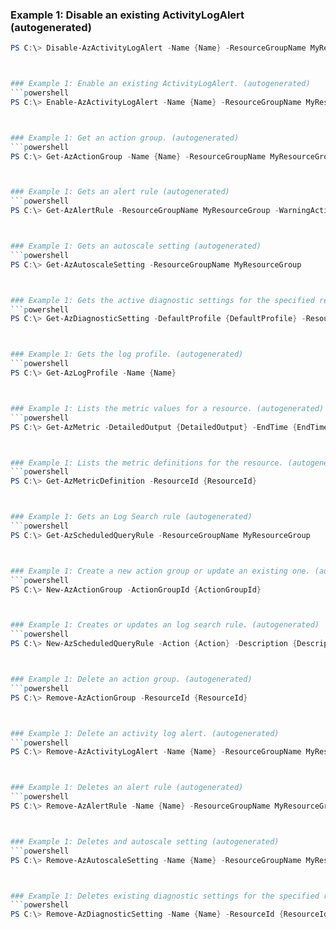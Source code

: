 
### Example 1: Disable an existing ActivityLogAlert (autogenerated)
```powershell
PS C:\> Disable-AzActivityLogAlert -Name {Name} -ResourceGroupName MyResourceGroup



### Example 1: Enable an existing ActivityLogAlert. (autogenerated)
```powershell
PS C:\> Enable-AzActivityLogAlert -Name {Name} -ResourceGroupName MyResourceGroup



### Example 1: Get an action group. (autogenerated)
```powershell
PS C:\> Get-AzActionGroup -Name {Name} -ResourceGroupName MyResourceGroup



### Example 1: Gets an alert rule (autogenerated)
```powershell
PS C:\> Get-AzAlertRule -ResourceGroupName MyResourceGroup -WarningAction {WarningAction}



### Example 1: Gets an autoscale setting (autogenerated)
```powershell
PS C:\> Get-AzAutoscaleSetting -ResourceGroupName MyResourceGroup



### Example 1: Gets the active diagnostic settings for the specified resource. (autogenerated)
```powershell
PS C:\> Get-AzDiagnosticSetting -DefaultProfile {DefaultProfile} -ResourceId {ResourceId}



### Example 1: Gets the log profile. (autogenerated)
```powershell
PS C:\> Get-AzLogProfile -Name {Name}



### Example 1: Lists the metric values for a resource. (autogenerated)
```powershell
PS C:\> Get-AzMetric -DetailedOutput {DetailedOutput} -EndTime {EndTime} -MetricName {MetricName} -ResourceId {ResourceId} -StartTime {StartTime} -TimeGrain {TimeGrain}



### Example 1: Lists the metric definitions for the resource. (autogenerated)
```powershell
PS C:\> Get-AzMetricDefinition -ResourceId {ResourceId}



### Example 1: Gets an Log Search rule (autogenerated)
```powershell
PS C:\> Get-AzScheduledQueryRule -ResourceGroupName MyResourceGroup



### Example 1: Create a new action group or update an existing one. (autogenerated)
```powershell
PS C:\> New-AzActionGroup -ActionGroupId {ActionGroupId}



### Example 1: Creates or updates an log search rule. (autogenerated)
```powershell
PS C:\> New-AzScheduledQueryRule -Action {Action} -Description {Description} -Enabled  -Location westus -Name {Name} -ResourceGroupName MyResourceGroup -Schedule {Schedule} -Source {Source}



### Example 1: Delete an action group. (autogenerated)
```powershell
PS C:\> Remove-AzActionGroup -ResourceId {ResourceId}



### Example 1: Delete an activity log alert. (autogenerated)
```powershell
PS C:\> Remove-AzActivityLogAlert -Name {Name} -ResourceGroupName MyResourceGroup



### Example 1: Deletes an alert rule (autogenerated)
```powershell
PS C:\> Remove-AzAlertRule -Name {Name} -ResourceGroupName MyResourceGroup



### Example 1: Deletes and autoscale setting (autogenerated)
```powershell
PS C:\> Remove-AzAutoscaleSetting -Name {Name} -ResourceGroupName MyResourceGroup



### Example 1: Deletes existing diagnostic settings for the specified resource. (autogenerated)
```powershell
PS C:\> Remove-AzDiagnosticSetting -Name {Name} -ResourceId {ResourceId} -WarningAction {WarningAction}


